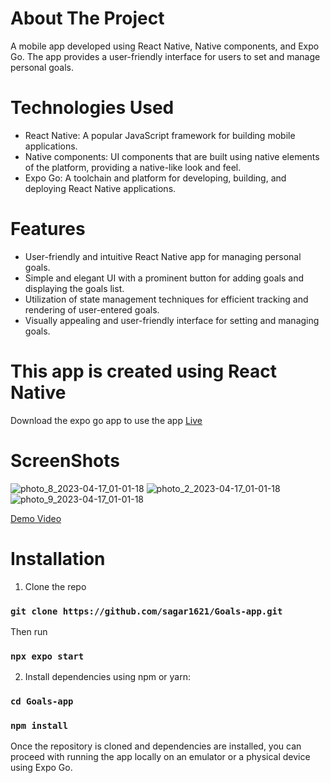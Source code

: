# About The Project
A mobile app developed using React Native, Native components, and Expo Go. The app provides a user-friendly interface for users to set and manage personal goals.

# Technologies Used
* React Native: A popular JavaScript framework for building mobile applications.
* Native components: UI components that are built using native elements of the        platform, providing a native-like look and feel.
* Expo Go: A toolchain and platform for developing, building, and deploying React Native applications.

# Features
* User-friendly and intuitive React Native app for managing personal goals.
* Simple and elegant UI with a prominent button for adding goals and displaying the   goals list.
* Utilization of state management techniques for efficient tracking and rendering     of user-entered goals. 
* Visually appealing and user-friendly interface for setting and managing goals.

# This app is created using React Native
Download the expo go app to use the app
[Live](https://qr.expo.dev/expo-go?owner=sagar1621&slug=Goals&releaseChannel=default&host=exp.host)

# ScreenShots
![photo_8_2023-04-17_01-01-18](https://user-images.githubusercontent.com/86157858/232338006-be66cd30-ee58-4b10-8307-b78862c1b50b.jpg)
![photo_2_2023-04-17_01-01-18](https://user-images.githubusercontent.com/86157858/232338034-9c5b8382-7267-4f3f-9c93-58d53f13c8e6.jpg)
![photo_9_2023-04-17_01-01-18](https://user-images.githubusercontent.com/86157858/232338038-6fd89d23-d1a4-4271-b0e5-c43308a61ac0.jpg)

[Demo Video](https://drive.google.com/file/d/1Xf9u94HkZWyDdmQIEa3-zo53T3QiF0MU/view?usp=sharing)

# Installation
1. Clone the repo
### `git clone https://github.com/sagar1621/Goals-app.git`

Then run
### `npx expo start`

2. Install dependencies using npm or yarn:
### `cd Goals-app`
### `npm install`

Once the repository is cloned and dependencies are installed, you can proceed with running the app locally on an emulator or a physical device using Expo Go.
